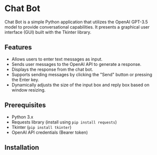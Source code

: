 # Chat Bot

Chat Bot is a simple Python application that utilizes the OpenAI GPT-3.5 model to provide conversational capabilities. It presents a graphical user interface (GUI) built with the Tkinter library.

## Features

- Allows users to enter text messages as input.
- Sends user messages to the OpenAI API to generate a response.
- Displays the response from the chat bot.
- Supports sending messages by clicking the "Send" button or pressing the Enter key.
- Dynamically adjusts the size of the input box and reply box based on window resizing.

## Prerequisites

- Python 3.x
- Requests library (install using `pip install requests`)
- Tkinter (`pip install tkinter`)
- OpenAI API credentials (Bearer token)

## Installation
